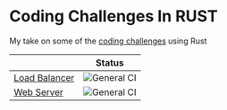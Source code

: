 # Coding Challenges In RUST
My take on some of the [coding challenges](https://codingchallenges.fyi/challenges/intro) using Rust

|                                  | Status                                                                                                                    |
|----------------------------------|---------------------------------------------------------------------------------------------------------------------------|
| [Load Balancer](load-balancer)   | ![General CI](https://github.com/ferranjr/build-your-own-in-rust/actions/workflows/load-balancer-general.yml/badge.svg)   |
| [Web Server](web-server)         | ![General CI](https://github.com/ferranjr/build-your-own-in-rust/actions/workflows/web-server-general.yml/badge.svg)      |
